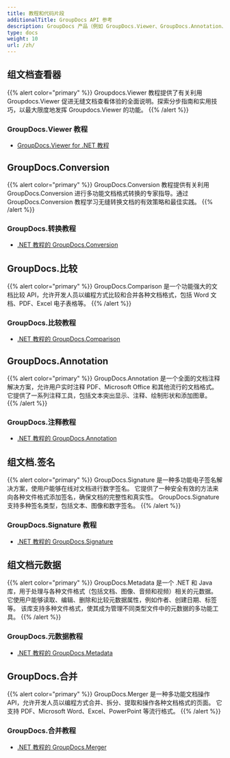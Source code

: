 ```yaml
---
title: 教程和代码片段
additionalTitle: GroupDocs API 参考
description: GroupDocs 产品（例如 GroupDocs.Viewer、GroupDocs.Annotation、GroupDocs.Conversion 和其他产品）的教程和代码片段。
type: docs
weight: 10
url: /zh/
---
```


## 组文档查看器
{{% alert color="primary" %}}
Groupdocs.Viewer 教程提供了有关利用 Groupdocs.Viewer 促进无缝文档查看体验的全面说明。探索分步指南和实用技巧，以最大限度地发挥 Groupdocs.Viewer 的功能。
{{% /alert %}}

### GroupDocs.Viewer 教程
- [GroupDocs.Viewer for .NET 教程](../viewer/zh/net/)


## GroupDocs.Conversion
{{% alert color="primary" %}}
GroupDocs.Conversion 教程提供有关利用 GroupDocs.Conversion 进行多功能文档格式转换的专家指导。通过 GroupDocs.Conversion 教程学习无缝转换文档的有效策略和最佳实践。
{{% /alert %}}

### GroupDocs.转换教程
- [.NET 教程的 GroupDocs.Conversion](../conversion/zh/net/)


## GroupDocs.比较
{{% alert color="primary" %}}
GroupDocs.Comparison 是一个功能强大的文档比较 API，允许开发人员以编程方式比较和合并各种文档格式，包括 Word 文档、PDF、Excel 电子表格等。
{{% /alert %}}

### GroupDocs.比较教程
- [.NET 教程的 GroupDocs.Comparison](../comparison/zh/net/)


## GroupDocs.Annotation
{{% alert color="primary" %}}
GroupDocs.Annotation 是一个全面的文档注释解决方案，允许用户实时注释 PDF、Microsoft Office 和其他流行的文档格式。 它提供了一系列注释工具，包括文本突出显示、注释、绘制形状和添加图章。
{{% /alert %}}

### GroupDocs.注释教程
- [.NET 教程的 GroupDocs.Annotation](../annotation/zh/net/)


## 组文档.签名
{{% alert color="primary" %}}
GroupDocs.Signature 是一种多功能电子签名解决方案，使用户能够在线对文档进行数字签名。 它提供了一种安全有效的方法来向各种文件格式添加签名，确保文档的完整性和真实性。 GroupDocs.Signature 支持多种签名类型，包括文本、图像和数字签名。
{{% /alert %}}

### GroupDocs.Signature 教程
- [.NET 教程的 GroupDocs.Signature](../signature/zh/net/)


## 组文档元数据
{{% alert color="primary" %}}
GroupDocs.Metadata 是一个 .NET 和 Java 库，用于处理与各种文件格式（包括文档、图像、音频和视频）相关的元数据。 它使用户能够读取、编辑、删除和比较元数据属性，例如作者、创建日期、标签等。 该库支持多种文件格式，使其成为管理不同类型文件中的元数据的多功能工具。
{{% /alert %}}

### GroupDocs.元数据教程
- [.NET 教程的 GroupDocs.Metadata](../metadata/zh/net/)


## GroupDocs.合并
{{% alert color="primary" %}}
GroupDocs.Merger 是一种多功能文档操作 API，允许开发人员以编程方式合并、拆分、提取和操作各种文档格式的页面。 它支持 PDF、Microsoft Word、Excel、PowerPoint 等流行格式。
{{% /alert %}}

### GroupDocs.合并教程
- [.NET 教程的 GroupDocs.Merger](../merger/zh/net/)